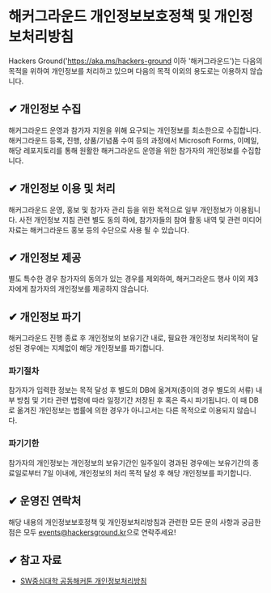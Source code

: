 # 해커그라운드 개인정보보호정책 및 개인정보처리방침

Hackers Ground('https://aka.ms/hackers-ground 이하 '해커그라운드')는 다음의 목적을 위하여 개인정보를 처리하고 있으며 다음의 목적 이외의 용도로는 이용하지 않습니다.

## ✔ 개인정보 수집

해커그라운드 운영과 참가자 지원을 위해 요구되는 개인정보를 최소한으로 수집합니다. 해커그라운드 등록, 진행, 상품/기념품 수여 등의 과정에서 Microsoft Forms, 이메일, 해당 레포지토리를 통해 원활한 해커그라운드 운영을 위한 참가자의 개인정보를 수집합니다.

## ✔ 개인정보 이용 및 처리

해커그라운드 운영, 홍보 및 참가자 관리 등을 위한 목적으로 일부 개인정보가 이용됩니다. 사전 개인정보 지침 관련 별도 동의 하에, 참가자들의 참여 활동 내역 및 관련 미디어 자료는 해커그라운드 홍보 등의 수단으로 사용 될 수 있습니다. 

## ✔ 개인정보 제공

별도 특수한 경우 참가자의 동의가 있는 경우를 제외하여, 해커그라운드 행사 이외 제3자에게 참가자의 개인정보를 제공하지 않습니다.

## ✔ 개인정보 파기

해커그라운드 진행 종료 후 개인정보의 보유기간 내로, 필요한 개인정보 처리목적이 달성된 경우에는 지체없이 해당 개인정보를 파기합니다. 

### 파기절차

참가자가 입력한 정보는 목적 달성 후 별도의 DB에 옮겨져(종이의 경우 별도의 서류) 내부 방침 및 기타 관련 법령에 따라 일정기간 저장된 후 혹은 즉시 파기됩니다. 이 때 DB로 옮겨진 개인정보는 법률에 의한 경우가 아니고서는 다른 목적으로 이용되지 않습니다.

### 파기기한

참가자의 개인정보는 개인정보의 보유기간인 일주일이 경과된 경우에는 보유기간의 종료일로부터 7일 이내에, 개인정보의 처리 목적 달성 후 해당 개인정보를 파기합니다.

## ✔ 운영진 연락처

해당 내용의 개인정보보호정책 및 개인정보처리방침과 관련한 모든 문의 사항과 궁금한 점은 모두 [events@hackersground.kr](mailto:events@hackersground.kr)으로 연락주세요!

## ✔ 참고 자료

- [SW중심대학 공동해커톤 개인정보처리방침](https://swhackathon.com/)

